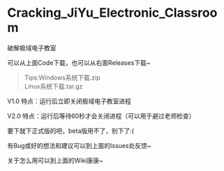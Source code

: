 
# Cracking_JiYu_Electronic_Classroom
破解极域电子教室

可以从上面Code下载，也可以从右面Releases下载~

> Tips:Windows系统下载.zip   
>      Linux系统下载.tar.gz

V1.0 特点：运行后立即关闭极域电子教室进程

V2.0 特点：运行后等待60秒才会关闭进程（可以用于避过老师检查）

要下就下正式版的吧，beta版用不了，别下了:(

有Bug或好的想法和建议可以到上面的Issues处反馈~

关于怎么用可以到上面的Wiki康康~
